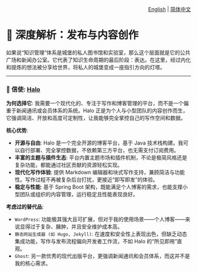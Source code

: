 <p align="right">
  <a href="./publishing-and-content-creation_zh-CN.md">English</a> | <a href="./publishing-and-content-creation.md">简体中文</a>
</p>

# 📢 深度解析：发布与内容创作

如果说“知识管理”体系是城堡的私人图书馆和实验室，那么这个层面就是它的公共广场和新闻办公室。它代表了知识生命周期的最后阶段：表达。在这里，经过内化和提炼的想法被分享给世界，将私人的城堡变成一座指引方向的灯塔。

---

### 📣 信使: [Halo](https://halo.run/)

**为何选择它**: 我需要一个现代化的、专注于写作和博客管理的平台，而不是一个偏重于新闻通讯或会员体系的系统。Halo 正是为个人与小型团队的内容创作而生，它强调简洁、开放和高度可定制性，让我能够完全掌控自己的写作空间和数据。

**核心优势**:
*   **开源与自由**: Halo 是一个完全开源的博客平台，基于 Java 技术栈构建。我可以自行部署、完全掌控数据，不依赖第三方平台，也无需支付订阅费用。
*   **丰富的主题与插件生态**: 平台内置主题市场和插件机制，不论是极简风格还是复杂功能，都能通过社区贡献的资源轻松实现。
*   **现代化写作体验**: 提供 Markdown 编辑器和块式写作支持，兼顾简洁与功能性。写作过程不再被复杂后台打扰，更接近“即写即发”的体验。
*   **稳定与性能**: 基于 Spring Boot 架构，既能满足个人博客的需求，也能支撑小型团队或组织的内容管理，运行稳定且性能表现良好。

**考虑过的替代品**:
*   `WordPress`: 功能极其强大且可扩展，但对于我的使用场景——个人博客——来说显得过于复杂、臃肿，并且安全维护成本高。
*   `静态网站生成器 (如 Hugo, Jekyll)`: 在速度和安全性上表现出色，但缺乏动态集成功能，写作与发布流程偏向开发者工作流，不如 Halo 的“所见即用”直观。
*   `Ghost`: 另一款优秀的现代出版平台，更强调新闻通讯和会员体系，而这并不是我的核心需求。
